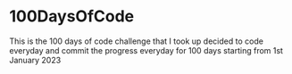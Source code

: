 # 100DaysOfCode
This is the 100 days of code challenge that I took up decided to code everyday  and commit the progress everyday for 100 days starting from 1st January 2023
